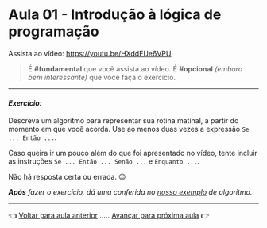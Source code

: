 # Aula 01 - Introdução à lógica de programação

Assista ao vídeo: https://youtu.be/HXddFUe6VPU

> É **#fundamental** que você assista ao vídeo. É **#opcional** _(embora bem interessante)_ que você faça o exercício.

---

#### _Exercício:_

Descreva um algoritmo para representar sua rotina matinal, a partir do momento em que você acorda. Use ao menos duas vezes a expressão `Se ... Então ...`. 

Caso queira ir um pouco além do que foi apresentado no vídeo, tente incluir as instruções `Se ... Então ... Senão ...` e `Enquanto ...`. 

Não há resposta certa ou errada. :wink:

_**Após** fazer o exercício, dá uma conferida no [nosso exemplo](resolucao.md) de algoritmo._ 

---

:point_left: [Voltar para aula anterior](../aula00/aula.md) ..... [Avançar para próxima aula](../aula02/aula.md) :point_right:


